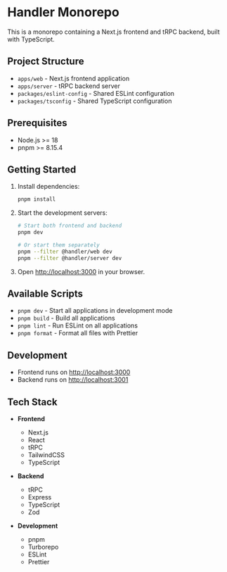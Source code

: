 # Handler Monorepo

This is a monorepo containing a Next.js frontend and tRPC backend, built with TypeScript.

## Project Structure

- `apps/web` - Next.js frontend application
- `apps/server` - tRPC backend server
- `packages/eslint-config` - Shared ESLint configuration
- `packages/tsconfig` - Shared TypeScript configuration

## Prerequisites

- Node.js >= 18
- pnpm >= 8.15.4

## Getting Started

1. Install dependencies:

   ```bash
   pnpm install
   ```

2. Start the development servers:

   ```bash
   # Start both frontend and backend
   pnpm dev

   # Or start them separately
   pnpm --filter @handler/web dev
   pnpm --filter @handler/server dev
   ```

3. Open [http://localhost:3000](http://localhost:3000) in your browser.

## Available Scripts

- `pnpm dev` - Start all applications in development mode
- `pnpm build` - Build all applications
- `pnpm lint` - Run ESLint on all applications
- `pnpm format` - Format all files with Prettier

## Development

- Frontend runs on [http://localhost:3000](http://localhost:3000)
- Backend runs on [http://localhost:3001](http://localhost:3001)

## Tech Stack

- **Frontend**

  - Next.js
  - React
  - tRPC
  - TailwindCSS
  - TypeScript

- **Backend**

  - tRPC
  - Express
  - TypeScript
  - Zod

- **Development**
  - pnpm
  - Turborepo
  - ESLint
  - Prettier
